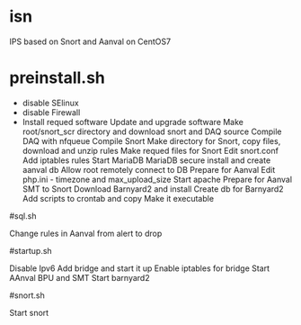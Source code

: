 # isn
IPS based on Snort and Aanval on CentOS7

# preinstall.sh

+ disable SElinux
+ disable Firewall
+ Install requed software
Update and upgrade software
Make root/snort_scr directory and download snort and DAQ source
Compile DAQ with nfqueue
Compile Snort
Make directory for Snort, copy files, download and unzip rules
Make requed files for Snort
Edit snort.conf
Add iptables rules
Start MariaDB
MariaDB secure install and create aanval db
Allow root remotely connect to DB
Prepare for Aanval
Edit php.ini - timezone and max_upload_size
Start apache
Prepare for Aanval SMT to Snort
Download Barnyard2 and install
Create db for Barnyard2
Add scripts to crontab and copy
Make it executable

#sql.sh

Change rules in Aanval from alert to drop

#startup.sh

Disable Ipv6
Add bridge and start it up
Enable iptables for bridge
Start AAnval BPU and SMT
Start barnyard2

#snort.sh

Start snort
